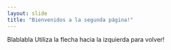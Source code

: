 ```yaml
---
layout: slide
title: "Bienvenidos a la segunda página!"
---
```

Blablabla
Utiliza la flecha hacia la izquierda para volver!